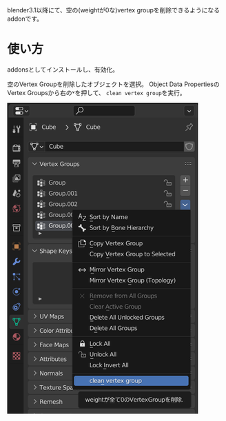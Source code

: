 blender3.1以降にて、空の(weightが0な)vertex groupを削除できるようになるaddonです。

# 使い方
addonsとしてインストールし、有効化。

空のVertex Groupを削除したオブジェクトを選択。
Object Data PropertiesのVertex Groupsから右の&#x2C5;を押して、
`clean vertex group`を実行。

![UI](doc/ui.png)